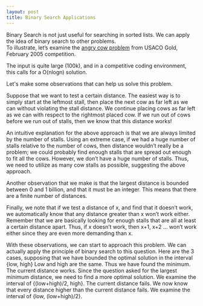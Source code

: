 ```yaml
---
layout: post
title: Binary Search Applications
---
```

Binary Search is not just useful for searching in sorted lists. We can apply the idea of binary search to other problems.    
To illustrate, let’s examine the [angry cow problem](https://www.spoj.com/problems/AGGRCOW/) from USACO Gold, February 2005 competition.

The input is quite large (100k), and in a competitive coding environment, this calls for a O(nlogn) solution. 

Let's make some observations that can help us solve this problem.

Suppose that we want to test a certain distance. The easiest way is to simply start at the leftmost stall, then place the next cow as far left as we can without violating the stall distance. We continue placing cows as far left as we can with respect to the rightmost placed cow. If we run out of cows before we run out of stalls, then we know that this distance works!

An intuitive explanation for the above approach is that we are always limited by the number of stalls. Using an extreme case, if we had a huge number of stalls relative to the number of cows, then distance wouldn’t really be a problem; we could probably find enough stalls that are spread out enough to fit all the cows. However, we don’t have a huge number of stalls. Thus, we need to utilize as many cow stalls as possible, suggesting the above approach. 

Another observation that we make is that the largest distance is bounded between 0 and 1 billion, and that it must be an integer. This means that there are a finite number of distances.

Finally, we note that if we test a distance of x, and find that it doesn’t work, we automatically know that any distance greater than x won’t work either. Remember that we are basically looking for enough stalls that are all at least a certain distance apart. Thus, if x doesn’t work, then x+1, x+2 … won’t work either since they are even more demanding than x.

With these observations, we can start to approach this problem.  We can actually apply the principle of binary search to this question. Here are the 3 cases, supposing that we have bounded the optimal solution in the interval {low, high}
Low and high are the same. Thus we have found the minimum.
The current distance works. Since the question asked for the largest minimum distance, we need to find a more optimal solution. We examine the interval of {(low+high)/2, high}.
The current distance fails. We now know that every distance higher than the current distance fails. We examine the interval of {low, (low+high)/2}.

